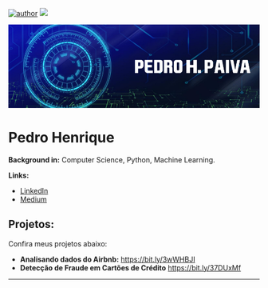[![author](https://img.shields.io/badge/author-Pedro%20Henrique%20Paiva-brightgreen)](https://www.linkedin.com/in/pedro-henrique-paiva/) [![](https://img.shields.io/badge/python-3.7+-blue.svg)](https://www.python.org/downloads/release/python-365/)

<p align="center">
  <img src="banner.png" >
</p>

# Pedro Henrique

**Background in:** Computer Science, Python, Machine Learning.

**Links:**
* [LinkedIn](https://www.linkedin.com/in/pedro-henrique-paiva/)
* [Medium](https://medium.com/@pedrohmpaiva)

## Projetos:
Confira meus projetos abaixo:

* **Analisando dados do Airbnb:** https://bit.ly/3wWHBJI
* **Detecção de Fraude em Cartões de Crédito** https://bit.ly/37DUxMf

---




